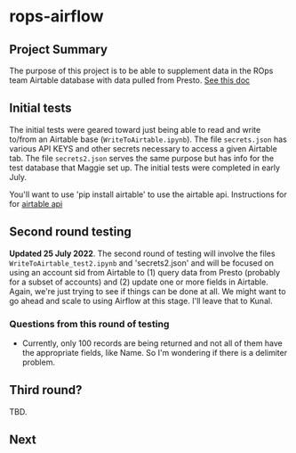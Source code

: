 # rops-airflow

## Project Summary
The purpose of this project is to be able to supplement data in the ROps team Airtable database with data pulled from Presto.  [See this doc](https://docs.google.com/document/d/15Jp_FYyiAMoQO8iGlfNYmN0ZJDALifXhpNdnGTTFJzA/edit?usp=sharing)

## Initial tests
The initial tests were geared toward just being able to read and write to/from an Airtable base (`WriteToAirtable.ipynb`).  The file `secrets.json` has various API KEYS and other secrets necessary to access a given Airtable tab.  The file `secrets2.json` serves the same purpose but has info for the test database that Maggie set up.  The initial tests were completed in early July.

You'll want to use 'pip install airtable' to use the airtable api.  Instructions for for [airtable api](https://pypi.org/project/airtable/)

## Second round testing
**Updated 25 July 2022**.  The second round of testing will involve the files `WriteToAirtable_test2.ipynb` and 'secrets2.json' and will be focused on using an account sid from Airtable to (1) query data from Presto (probably for a subset of accounts) and (2) update one or more fields in Airtable.  Again, we're just trying to see if things can be done at all.  We might want to go ahead and scale to using Airflow at this stage.  I'll leave that to Kunal.

### Questions from this round of testing

- Currently, only 100 records are being returned and not all of them have the appropriate fields, like Name.  So I'm wondering if there is a delimiter problem.

## Third round?
TBD.

## Next

